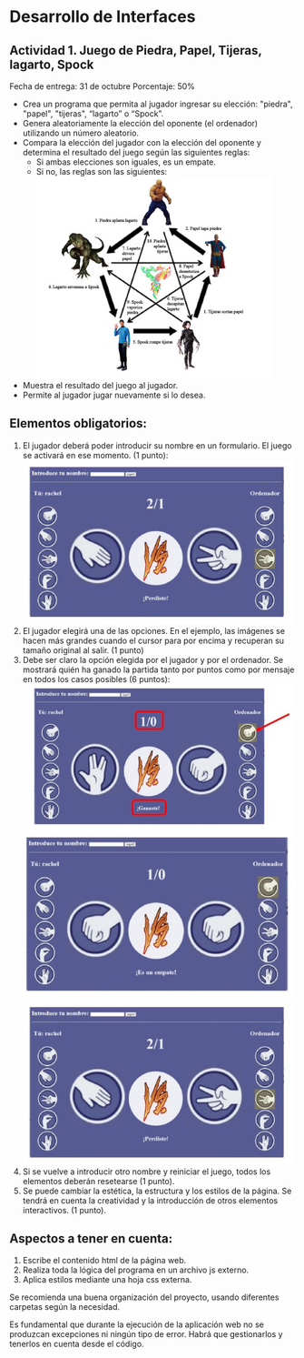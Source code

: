 # Desarrollo de Interfaces
## Actividad 1. Juego de Piedra, Papel, Tijeras, lagarto, Spock
Fecha de entrega: 31 de octubre
Porcentaje: 50%

* Crea un programa que permita al jugador ingresar su elección: "piedra",
"papel", "tijeras", “lagarto” o “Spock”.
* Genera aleatoriamente la elección del oponente (el ordenador) utilizando
un número aleatorio.
* Compara la elección del jugador con la elección del oponente y determina
el resultado del juego según las siguientes reglas:
    * Si ambas elecciones son iguales, es un empate.
    * Si no, las reglas son las siguientes:
![Esquema quien gana](images/esquema-quien-gana.jpg)
* Muestra el resultado del juego al jugador.
* Permite al jugador jugar nuevamente si lo desea.

## Elementos obligatorios:
1. El jugador deberá poder introducir su nombre en un formulario. El juego se
activará en ese momento. (1 punto):
![Introducir nombre](images/nombre.png)
2. El jugador elegirá una de las opciones. En el ejemplo, las imágenes se
hacen más grandes cuando el cursor para por encima y recuperan su
tamaño original al salir. (1 punto)
3. Debe ser claro la opción elegida por el jugador y por el ordenador. Se
mostrará quién ha ganado la partida tanto por puntos como por mensaje en
todos los casos posibles (6 puntos):
![Claridad de ejecucion](images/claridad-de-ejecucion-1.jpg)
![Claridad de ejecucion](images/claridad-de-ejecucion-2.jpg)
![Claridad de ejecucion](images/claridad-de-ejecucion-3.jpg)
4. Si se vuelve a introducir otro nombre y reiniciar el juego, todos los
elementos deberán resetearse (1 punto).
5. Se puede cambiar la estética, la estructura y los estilos de la página. Se
tendrá en cuenta la creatividad y la introducción de otros elementos
interactivos. (1 punto).

## Aspectos a tener en cuenta:
1. Escribe el contenido html de la página web.
2. Realiza toda la lógica del programa en un archivo js externo.
3. Aplica estilos mediante una hoja css externa.

Se recomienda una buena organización del proyecto, usando diferentes
carpetas según la necesidad.

Es fundamental que durante la ejecución de la aplicación web no se produzcan
excepciones ni ningún tipo de error. Habrá que gestionarlos y tenerlos en
cuenta desde el código.
